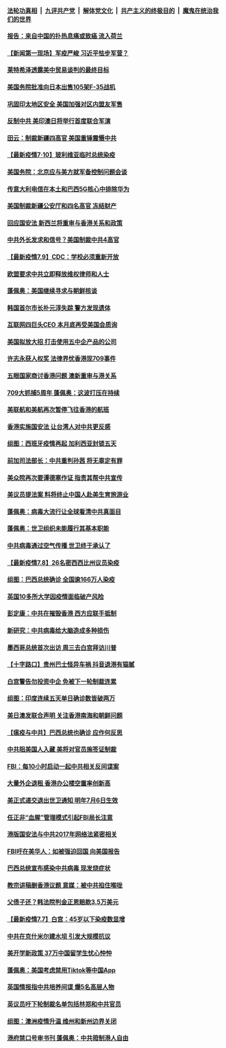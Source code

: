 ####  [法轮功真相](../../../../basic/blob/master/README.md?t=07110102) &nbsp;|&nbsp; [九评共产党](../../../../9ping.md/blob/master/README.md?t=07110102) &nbsp;|&nbsp; [解体党文化](../../../../jtdwh.md/blob/master/README.md?t=07110102)  &nbsp;|&nbsp; [共产主义的终极目的](../../../../gczydzjmd.md/blob/master/README.md?t=07110102) &nbsp;|&nbsp; [魔鬼在统治我们的世界](../../../../mgztzwmdsj.md/blob/master/README.md?t=07110102) 

#### [报告：来自中国的扑热息痛或致癌 流入荷兰](../pages/nsc418/n12246872.md?t=07110102) 

#### [【新闻第一现场】军疫严峻 习近平怯步军营？](../pages/nsc418/n12245547.md?t=07110102) 

#### [莱特希泽透露美中贸易谈判的最终目标](../pages/nsc418/n12246823.md?t=07110102) 

#### [美国务院批准向日本出售105架F-35战机](../pages/nsc418/n12246608.md?t=07110102) 

#### [巩固印太地区安全 美国加强对区内盟友军售](../pages/nsc418/n12246548.md?t=07110102) 

#### [反制中共 美印澳日将举行首度联合军演](../pages/nsc418/n12246462.md?t=07110102) 

#### [田云：制裁新疆四高官 美国重锤震慑中共](../pages/nsc418/n12246098.md?t=07110102) 

#### [【最新疫情7·10】玻利维亚临时总统染疫](../pages/nsc418/n12245413.md?t=07110102) 

#### [美国务院：北京应与美方就军备控制问题会谈](../pages/nsc418/n12245183.md?t=07110102) 

#### [传意大利电信在本土和巴西5G核心中排除华为](../pages/nsc418/n12244770.md?t=07110102) 

#### [美国制裁新疆公安厅和四名高官 冻结财产](../pages/nsc418/n12244653.md?t=07110102) 

#### [回应国安法 新西兰将重审与香港关系和政策](../pages/nsc418/n12244085.md?t=07110102) 

#### [中共外长发求和信号？美国制裁中共4高官](../pages/nsc418/n12244813.md?t=07110102) 

#### [【最新疫情7.9】CDC：学校必须重新开放](../pages/nsc418/n12242776.md?t=07110102) 

#### [欧盟要求中共立即释放维权律师和人士](../pages/nsc418/n12244421.md?t=07110102) 

#### [蓬佩奥：美国继续寻求与朝鲜核谈](../pages/nsc418/n12244538.md?t=07110102) 

#### [韩国首尔市长朴元淳失踪 警方发现遗体](../pages/nsc418/n12243734.md?t=07110102) 

#### [互联网四巨头CEO 本月底再受美国会质询](../pages/nsc418/n12244283.md?t=07110102) 

#### [美国拟放大招 打击使用五中企产品的公司](../pages/nsc418/n12244402.md?t=07110102) 

#### [许志永获人权奖 法律界忧香港现709事件](../pages/nsc418/n12244380.md?t=07110102) 

#### [五眼国家商讨香港问题 澳新重审与港关系](../pages/nsc418/n12244260.md?t=07110102) 

#### [709大抓捕5周年 蓬佩奥：这波打压在持续](../pages/nsc418/n12243611.md?t=07110102) 

#### [美联航和美航再次暂停飞往香港的航班](../pages/nsc418/n12243607.md?t=07110102) 

#### [香港实施国安法 让台湾人对中共更反感](../pages/nsc418/n12243520.md?t=07110102) 

#### [组图：西班牙疫情再起 加利西亚封锁五天](../pages/nsc418/n12241508.md?t=07110102) 

#### [前加司法部长：中共重判孙茜 将无辜定有罪](../pages/nsc418/n12242297.md?t=07110102) 

#### [美众院再次要谭德塞作证 指责其帮中共宣传](../pages/nsc418/n12242500.md?t=07110102) 

#### [美议员提法案 料将终止中国人赴美生育旅游业](../pages/nsc418/n12242470.md?t=07110102) 

#### [蓬佩奥：病毒大流行让全球看清中共真面目](../pages/nsc418/n12242486.md?t=07110102) 

#### [蓬佩奥：世卫组织未能履行其基本职能](../pages/nsc418/n12242263.md?t=07110102) 

#### [中共病毒通过空气传播 世卫终于承认了](../pages/nsc418/n12241930.md?t=07110102) 

#### [【最新疫情7.8】26名密西西比州议员染疫](../pages/nsc418/n12239975.md?t=07110102) 

#### [组图：巴西总统确诊 全国逾166万人染疫](../pages/nsc418/n12240754.md?t=07110102) 

#### [英国10多所大学因疫情面临破产风险](../pages/nsc418/n12241724.md?t=07110102) 

#### [彭定康：中共在摧毁香港 西方应联手抵制](../pages/nsc418/n12241830.md?t=07110102) 

#### [新研究：中共病毒给大脑造成多种损伤](../pages/nsc418/n12241750.md?t=07110102) 

#### [墨西哥总统首次出访 周三去白宫拜访川普](../pages/nsc418/n12241397.md?t=07110102) 

#### [【十字路口】贵州巴士怪异车祸 抖音退港有猫腻](../pages/nsc418/n12240298.md?t=07110102) 

#### [白宫警告勿投资中企 免被下一轮制裁连累](../pages/nsc418/n12241334.md?t=07110102) 

#### [组图：印度连续五天单日确诊数皆破两万](../pages/nsc418/n12238724.md?t=07110102) 

#### [美日澳发联合声明 关注香港南海和朝鲜问题](../pages/nsc418/n12240998.md?t=07110102) 

#### [【瘟疫与中共】巴西总统也确诊 应作何反思](../pages/nsc418/n12240166.md?t=07110102) 

#### [中共阻美国人入藏 美将对官员施签证制裁](../pages/nsc418/n12240452.md?t=07110102) 

#### [FBI：每10小时启动一起中共相关反间谍案](../pages/nsc418/n12239799.md?t=07110102) 

#### [大量外企退租 香港办公楼空置率创新高](../pages/nsc418/n12240111.md?t=07110102) 

#### [美正式递交退出世卫通知 明年7月6日生效](../pages/nsc418/n12239902.md?t=07110102) 

#### [任正非“血腥”管理模式引起FBI局长注意](../pages/nsc418/n12239966.md?t=07110102) 

#### [港版国安法与中共2017年网络法紧密相关](../pages/nsc418/n12239427.md?t=07110102) 

#### [FBI吁在美华人：如被强迫回国 向美国报告](../pages/nsc418/n12239450.md?t=07110102) 

#### [巴西总统宣布感染中共病毒 现发烧症状](../pages/nsc418/n12239468.md?t=07110102) 

#### [教宗讲稿删香港议题 意媒：被中共掐住喉咙](../pages/nsc418/n12239424.md?t=07110102) 

#### [父债子还？韩法院判金正恩赔款3.5万美元](../pages/nsc418/n12239338.md?t=07110102) 

#### [【最新疫情7.7】白宫：45岁以下染疫数显增](../pages/nsc418/n12237581.md?t=07110102) 

#### [中共在克什米尔建水坝 引发大规模抗议](../pages/nsc418/n12239209.md?t=07110102) 

#### [美开学新政策 37万中国留学生忧心忡忡](../pages/nsc418/n12239233.md?t=07110102) 

#### [蓬佩奥：美国考虑禁用Tiktok等中国App](../pages/nsc418/n12238644.md?t=07110102) 

#### [英国情报指中共培养间谍 爆5名高层人物](../pages/nsc418/n12238557.md?t=07110102) 

#### [英议员吁下轮制裁名单包括林郑和中共官员](../pages/nsc418/n12238655.md?t=07110102) 

#### [组图：澳洲疫情升温 维州和新州边界关闭](../pages/nsc418/n12236420.md?t=07110102) 

#### [港府禁口号审书刊 蓬佩奥：中共箝制港人自由](../pages/nsc418/n12238057.md?t=07110102) 

